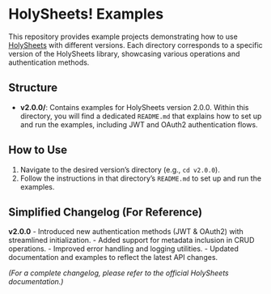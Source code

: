 HolySheets! Examples
====================

This repository provides example projects demonstrating how to use [HolySheets](https://holysheets.io/) with different versions. Each directory corresponds to a specific version of the HolySheets library, showcasing various operations and authentication methods.

Structure
---------

*   **v2.0.0/**: Contains examples for HolySheets version 2.0.0.
    Within this directory, you will find a dedicated `README.md` that explains how to set up and run the examples, including JWT and OAuth2 authentication flows.

How to Use
----------

1.  Navigate to the desired version’s directory (e.g., `cd v2.0.0`).
2.  Follow the instructions in that directory’s `README.md` to set up and run the examples.

Simplified Changelog (For Reference)
------------------------------------

**v2.0.0**
\- Introduced new authentication methods (JWT & OAuth2) with streamlined initialization.
\- Added support for metadata inclusion in CRUD operations.
\- Improved error handling and logging utilities.
\- Updated documentation and examples to reflect the latest API changes.

_(For a complete changelog, please refer to the official HolySheets documentation.)_